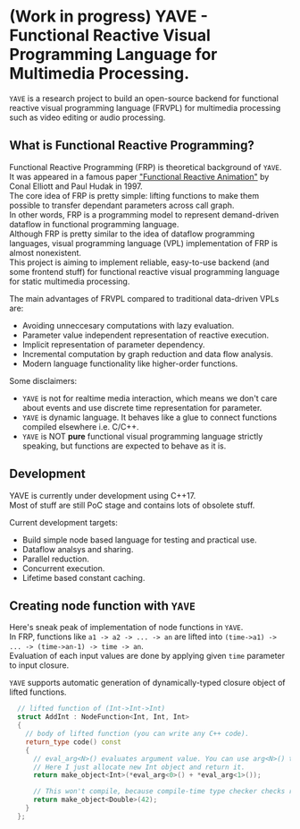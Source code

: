 # (Work in progress) YAVE - Functional Reactive Visual Programming Language for Multimedia Processing.

`YAVE` is a research project to build an open-source backend for functional reactive visual programming language (FRVPL) for multimedia processing such as video editing or audio processing.  

## What is Functional Reactive Programming?  

Functional Reactive Programming (FRP) is theoretical background of `YAVE`.  
It was appeared in a famous paper ["Functional Reactive Animation"](http://conal.net/papers/icfp97/) by Conal Elliott and Paul Hudak in 1997.  
The core idea of FRP is pretty simple: lifting functions to make them possible to transfer dependant parameters across call graph.  
In other words, FRP is a programming model to represent demand-driven dataflow in functional programming language.  
Although FRP is pretty similar to the idea of dataflow programming languages, visual programming language (VPL) implementation of FRP is almost nonexistent.  
This project is aiming to implement reliable, easy-to-use backend (and some frontend stuff) for functional reactive visual programming language for static multimedia processing.  

The main advantages of FRVPL compared to traditional data-driven VPLs are:
* Avoiding unneccesary computations with lazy evaluation.
* Parameter value independent representation of reactive execution.
* Implicit representation of parameter dependency.  
* Incremental computation by graph reduction and data flow analysis.
* Modern language functionality like higher-order functions.

Some disclaimers:
* `YAVE` is not for realtime media interaction, which means we don't care about events and use discrete time representation for parameter.  
* `YAVE` is dynamic language. It behaves like a glue to connect functions compiled elsewhere i.e. C/C++.
* `YAVE` is NOT **pure** functional visual programming language strictly speaking, but functions are expected to behave as it is.

## Development   

YAVE is currently under development using C++17.  
Most of stuff are still PoC stage and contains lots of obsolete stuff.

Current development targets:

* Build simple node based language for testing and practical use.
* Dataflow analsys and sharing.
* Parallel reduction.
* Concurrent execution.
* Lifetime based constant caching.

## Creating node function with `YAVE`

Here's sneak peak of implementation of node functions in `YAVE`.  
In FRP, functions like `a1 -> a2 -> ... -> an` are lifted into `(time->a1) -> ... -> (time->an-1) -> time -> an`.  
Evaluation of each input values are done by applying given `time` parameter to input closure.  

`YAVE` supports automatic generation of dynamically-typed closure object of lifted functions.   

```cpp
  // lifted function of (Int->Int->Int)
  struct AddInt : NodeFunction<Int, Int, Int> 
  {
    // body of lifted function (you can write any C++ code).
    return_type code() const 
    {
      // eval_arg<N>() evaluates argument value. You can use arg<N>() to get unevaluated thunk.
      // Here I just allocate new Int object and return it.
      return make_object<Int>(*eval_arg<0>() + *eval_arg<1>());

      // This won't compile, because compile-time type checker checks return type. 
      return make_object<Double>(42);
    }
  };
```